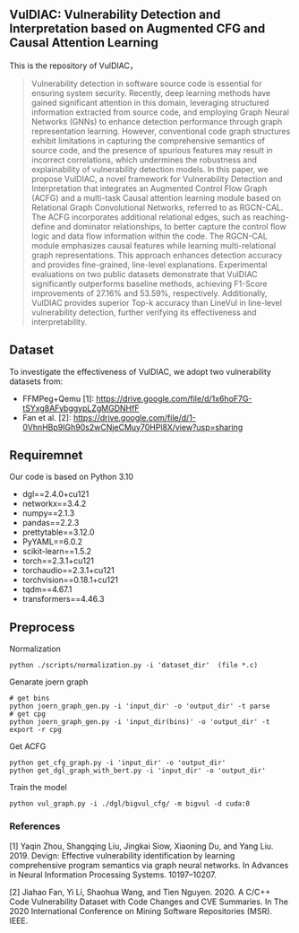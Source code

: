 ## VulDIAC: Vulnerability Detection and Interpretation based on Augmented CFG and Causal Attention Learning

This is the repository of VulDIAC，

> Vulnerability detection in software source code is essential for ensuring system security. Recently, deep learning methods have gained significant attention in this domain, leveraging structured information extracted from source code, and employing Graph Neural Networks (GNNs) to enhance detection performance through graph representation learning. However, conventional code graph structures exhibit limitations in capturing the comprehensive semantics of source code, and the presence of spurious features may result in incorrect correlations, which undermines the robustness and explainability of vulnerability detection models. In this paper, we propose VulDIAC, a novel framework for Vulnerability Detection and Interpretation that integrates an Augmented Control Flow Graph (ACFG) and a multi-task Causal attention learning module based on Relational Graph Convolutional Networks, referred to as RGCN-CAL. The ACFG incorporates additional relational edges, such as reaching-define and dominator relationships, to better capture the control flow logic and data flow information within the code. The RGCN-CAL module emphasizes causal features while learning multi-relational graph representations. This approach enhances detection accuracy and provides fine-grained, line-level explanations. Experimental evaluations on two public datasets demonstrate that VulDIAC significantly outperforms baseline methods, achieving F1-Score improvements of 27.16% and 53.59%, respectively. Additionally, VulDIAC provides superior Top-k accuracy than LineVul in line-level vulnerability detection, further verifying its effectiveness and interpretability.

## Dataset

To investigate the effectiveness of VulDIAC, we adopt two vulnerability datasets from:

- FFMPeg+Qemu [1]: https://drive.google.com/file/d/1x6hoF7G-tSYxg8AFybggypLZgMGDNHfF
- Fan et al. [2]: https://drive.google.com/file/d/1-0VhnHBp9IGh90s2wCNjeCMuy70HPl8X/view?usp=sharing


## Requiremnet

Our code is based on Python 3.10

- dgl==2.4.0+cu121
- networkx==3.4.2
- numpy==2.1.3
- pandas==2.2.3
- prettytable==3.12.0
- PyYAML==6.0.2
- scikit-learn==1.5.2
- torch==2.3.1+cu121
- torchaudio==2.3.1+cu121
- torchvision==0.18.1+cu121
- tqdm==4.67.1
- transformers==4.46.3

## Preprocess

Normalization

```
python ./scripts/normalization.py -i 'dataset_dir'  (file *.c)
```

Genarate joern graph

```
# get bins
python joern_graph_gen.py -i 'input_dir' -o 'output_dir' -t parse
# get cpg
python joern_graph_gen.py -i 'input_dir(bins)' -o 'output_dir' -t export -r cpg
```

Get ACFG

```
python get_cfg_graph.py -i 'input_dir' -o 'output_dir'
python get_dgl_graph_with_bert.py -i 'input_dir' -o 'output_dir'
```

Train the model

```
python vul_graph.py -i ./dgl/bigvul_cfg/ -m bigvul -d cuda:0
```

### References

[1] Yaqin Zhou, Shangqing Liu, Jingkai Siow, Xiaoning Du, and Yang Liu. 2019. Devign: Effective vulnerability identification by learning comprehensive program semantics via graph neural networks. In Advances in Neural Information Processing Systems. 10197–10207.

[2] Jiahao Fan, Yi Li, Shaohua Wang, and Tien Nguyen. 2020. A C/C++ Code Vulnerability Dataset with Code Changes and CVE Summaries. In The 2020 International Conference on Mining Software Repositories (MSR). IEEE.
